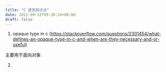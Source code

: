 ```yaml
---
title: "C 语言知识点"
date: 2022-09-12T09:38:24+08:00
draft: false
---
```


1. opaque type in c (https://stackoverflow.com/questions/2301454/what-defines-an-opaque-type-in-c-and-when-are-they-necessary-and-or-useful)

主要用于面向对象

2. 
